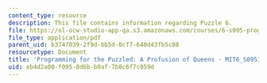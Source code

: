 ```yaml
---
content_type: resource
description: This file contains information regarding Puzzle 6.
file: https://ol-ocw-studio-app-qa.s3.amazonaws.com/courses/6-s095-programming-for-the-puzzled-january-iap-2018/eb4d2a00f0958d6bb0af7b8c6f7c059d_MIT6_S095IAP18_Puzzle_6.pdf
file_type: application/pdf
parent_uid: b3747039-2f9d-bb5d-0cf7-640d43fb5c08
resourcetype: Document
title: 'Programming for the Puzzled: A Profusion of Queens - MIT6_S095IAP18_Puzzle_6.pdf'
uid: eb4d2a00-f095-8d6b-b0af-7b8c6f7c059d
---
```

